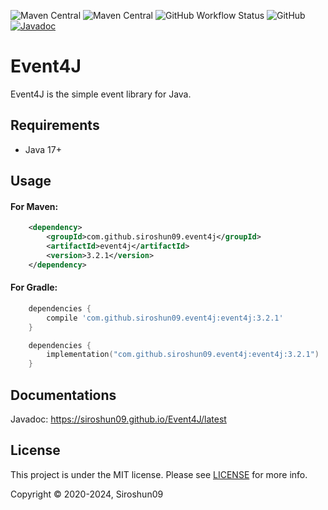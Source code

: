 ![Maven Central](https://img.shields.io/maven-central/v/com.github.siroshun09.event4j/event4j)
![Maven Central](https://img.shields.io/nexus/s/com.github.siroshun09.event4j/event4j?label=snapshot&server=https%3A%2F%2Foss.sonatype.org)
![GitHub Workflow Status](https://img.shields.io/github/actions/workflow/status/Siroshun09/Event4J/maven.yml?branch=master)
![GitHub](https://img.shields.io/github/license/Siroshun09/Event4J)
[![Javadoc](https://img.shields.io/badge/javadoc-page-orange)](https://siroshun09.github.io/Event4J/latest)

# Event4J

Event4J is the simple event library for Java.

## Requirements

- Java 17+

## Usage

#### For Maven:

```xml
    <dependency>
        <groupId>com.github.siroshun09.event4j</groupId>
        <artifactId>event4j</artifactId>
        <version>3.2.1</version>
    </dependency>
```

#### For Gradle:

```groovy
    dependencies {
        compile 'com.github.siroshun09.event4j:event4j:3.2.1'
    }
```

```kotlin
    dependencies {
        implementation("com.github.siroshun09.event4j:event4j:3.2.1")
    }
```

## Documentations

Javadoc: https://siroshun09.github.io/Event4J/latest

## License

This project is under the MIT license. Please see [LICENSE](LICENSE) for more info.

Copyright © 2020-2024, Siroshun09
